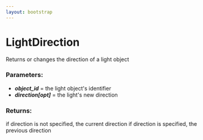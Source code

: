 ```yaml
---
layout: bootstrap
---
```


# LightDirection

Returns or changes the direction of a light object
        

### Parameters:

- ***object_id*** = the light object's identifier
- ***direction[opt]*** = the light's new direction
        

### Returns:


if direction is not specified, the current direction
if direction is specified, the previous direction
        
